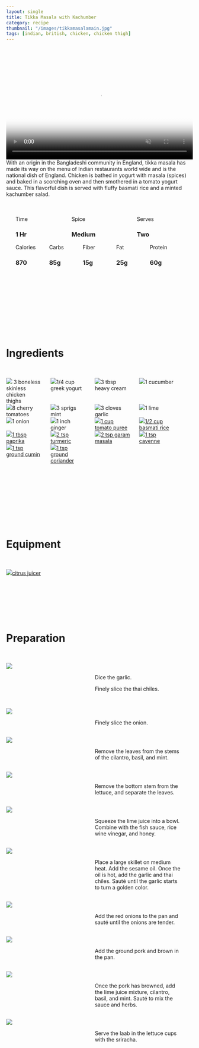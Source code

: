```yaml
---
layout: single
title: Tikka Masala with Kachumber
category: recipe
thumbnail: "/images/tikkamasalamain.jpg"
tags: [indian, british, chicken, chicken thigh]
---
```

<div id="spacer"></div>

<div id="backgroundvideo">
  <video width="100%" autoplay loop muted class="banner__video" poster="/images/tikkamasalamain.jpg">
  <source src="/images/tikkamasala.mp4" type="video/mp4"></video>
</div>

<div id="recipedescription">
With an origin in the Bangladeshi community in England, tikka masala has made its way on the menu of Indian restaurants world wide and is the national dish of England. Chicken is bathed in yogurt with masala (spices) and baked in a scorching oven and then smothered in a tomato yogurt sauce. This flavorful dish is served with fluffy basmati rice and a minted kachumber salad.</div>

<div id="spacer"></div>

<div id= "recipedetails">
<div id= "time"> Time </div>
<div id= "spice"> Spice </div>
<div id= "serves"> Serves </div>
</div>

<div id= "recipedetails">
<div id= "time"><h3> 1 Hr</h3> </div>
<div id= "spice"><h3> Medium</h3> </div>
<div id= "serves"><h3> Two </h3> </div>
</div>

<div id="spacer"></div>

<div id= "nutrition">
<div id="calories"> Calories </div>
<div id="carbs"> Carbs </div>
<div id="fiber"> Fiber </div>
<div id="fat"> Fat </div>
<div id="protein"> Protein </div>
</div>

<div id= "nutrition">
<div id="calories"><h3> 870 </h3> </div>
<div id="carbs"><h3> 85g</h3> </div>
<div id="fiber"><h3> 15g</h3> </div>
<div id="fat"><h3> 25g</h3> </div>
<div id="protein"><h3> 60g</h3> </div>
</div>

<div id= "ingredienthdr">
<h1>Ingredients</h1>
</div>

<div id="ingredients">
<div id="ingredientone"><img src="/images/chickenthighs.jpeg"/> 3 boneless skinless chicken thighs </div>
<div id="ingredienttwo"><img src="/images/yogurt.jpeg"/>1/4 cup greek yogurt</div>
<div id="ingredientthree"><img src="/images/heavycream.jpeg"/>3 tbsp heavy cream</div>
<div id="ingredientfour"><img src="/images/cucumber.jpeg"/>1 cucumber</div>
</div>

<div id="ingredients">
<div id="ingredientone"><img src="/images/cherrytomatoes.jpeg"/>8 cherry tomatoes</div>
<div id="ingredienttwo"><img src="/images/mint.jpeg"/>3 sprigs mint</div>
<div id="ingredientthree"><img src="/images/3garlic.jpeg"/>3 cloves garlic</div>
<div id="ingredientfour"><img src="/images/lime.jpeg"/>1 lime</div>
</div>

<div id="ingredients">
<div id="ingredientone"><img src="/images/onion.jpeg"/>1 onion</div>
<div id="ingredienttwo"><img src="/images/ginger.jpeg"/>1 inch ginger</div>
<div id="ingredientthree"><a href="https://www.amazon.com/Cento-Tomato-Puree-28-Ounce-Cans/dp/B001SAWI38/ref=as_li_ss_tl?s=grocery&ie=UTF8&qid=1482333195&sr=1-3&keywords=cento+tomato&linkCode=ll1&tag=cilalime09-20&linkId=ccb14c2a0715f68ddd77ec1f32cb0670"><img src="/images/tomatopuree.jpeg"/>1 cup tomato puree</a></div>
<div id="ingredientfour"><a href="https://www.amazon.com/Royal-Basmati-Rice-20-Pound-Bag/dp/B000LRH6DQ/ref=as_li_ss_tl?s=grocery&rps=1&ie=UTF8&qid=1482333114&sr=1-4&keywords=basmati+rice&refinements=p_85:2470955011&th=1&linkCode=ll1&tag=cilalime09-20&linkId=574e24f0216777c4ebe9f77dd7483b7e"><img src="/images/basmatirice.jpeg"/>1/2 cup basmati rice</a></div>
</div>

<div id="ingredients">
<div id="ingredientone"><a href="https://www.amazon.com/Simply-Organic-Paprika-Certified-Container/dp/B00269YPB8/ref=as_li_ss_tl?ie=UTF8&qid=1482332836&sr=8-4&keywords=paprika&th=1&linkCode=ll1&tag=cilalime09-20&linkId=666143452f32389dcc75ba9ebcddd1b0"><img src="/images/paprika.jpeg"/>1 tbsp paprika</a></div>
<div id="ingredienttwo"><a href="https://www.amazon.com/Simply-Organic-Certified-2-38-Ounce-Container/dp/B000WR4LMY/ref=as_li_ss_tl?s=grocery&ie=UTF8&qid=1482332877&sr=1-2&keywords=turmeric&th=1&linkCode=ll1&tag=cilalime09-20&linkId=f467edf183a2335608a5d60bde46cec5"><img src="/images/turmeric.jpeg"/>2 tsp turmeric</a></div>
<div id="ingredientthree"><a href="https://www.amazon.com/Simply-Organic-Garam-Masala-Ounce/dp/B00AJRKQDU/ref=as_li_ss_tl?s=grocery&ie=UTF8&qid=1482332909&sr=1-1-spell&keywords=simply+organic+garam+masla&th=1&linkCode=ll1&tag=cilalime09-20&linkId=14d871183c7fa447c7e07df4ef57f944"><img src="/images/garammasala.jpeg"/>2 tsp garam masala</a></div>
<div id="ingredientfour"><a href="https://www.amazon.com/Simply-Organic-Cayenne-Certified-Containers/dp/B0019I2FP0/ref=as_li_ss_tl?s=grocery&ie=UTF8&qid=1482332935&sr=1-1&keywords=simply+organic+cayenne&th=1&linkCode=ll1&tag=cilalime09-20&linkId=5b30ca4ef2c5fd54523f6b6e10bedebd"><img src="/images/cayenne.jpeg"/>1 tsp cayenne</a></div>
</div>

<div id="ingredients">
<div id="ingredientone"><a href="https://www.amazon.com/Simply-Organic-Certified-2-31-Ounce-Container/dp/B000WS3AJS/ref=as_li_ss_tl?s=grocery&ie=UTF8&qid=1482332996&sr=1-1&keywords=simply+organic+cumin&th=1&linkCode=ll1&tag=cilalime09-20&linkId=a50b240d3d07847a35bf6e7f32eef3c2"><img src="/images/groundcumin.jpeg"/>1 tsp ground cumin</a></div>
<div id="ingredienttwo"><a href="https://www.amazon.com/Simply-Organic-Coriander-2-29-oz/dp/B000WS1KI6/ref=as_li_ss_tl?s=grocery&ie=UTF8&qid=1482333042&sr=1-1&keywords=simply+organic+coriander&th=1&linkCode=ll1&tag=cilalime09-20&linkId=2d3beba70ed3e0330cbf6ac55a4571ae"><img src="/images/groundcayenne.jpeg"/>1 tsp ground coriander</a></div>
</div>

<div id= "equipmenthdr">
<h1>Equipment</h1>
</div>

<div id="equipment">
<div id="equipmentone"><a href="https://www.amazon.com/Chefn-FreshForce-Citrus-Juicer-Lemon/dp/B002XOB0P0/ref=as_li_ss_tl?s=kitchen&ie=UTF8&qid=1482038971&sr=1-2-spons&keywords=citrus+juicer&psc=1&linkCode=ll1&tag=cilalime09-20&linkId=fead6ab94c6288d353210420231dcb8a"><img src="/images/citrusjuicer.jpeg"/>citrus juicer </a></div>
</div>

<div id="preparation">
<h1>Preparation</h1>
</div>

<div id="instruction">
<div id="image"><img src="/images/laab1.jpeg"/> </div>
<div id="step">Dice the garlic. 
<p>Finely slice the thai chiles.</p></div>
</div>

<div id="instruction">
<div id="image"><img src="/images/laab2.jpeg"/> </div>
<div id="step">Finely slice the onion.</div>
</div>

<div id="instruction">
<div id="image"><img src="/images/laab3.jpeg"/> </div>
<div id="step">Remove the leaves from the stems of the cilantro, basil, and mint.</div>
</div>

<div id="instruction">
<div id="image"><img src="/images/laab4.jpeg"/> </div>
<div id="step">Remove the bottom stem from the lettuce, and separate the leaves.</div>
</div>

<div id="instruction">
<div id="image"><img src="/images/laab5.jpeg"/> </div>
<div id="step">Squeeze the lime juice into a bowl. Combine with the fish sauce, rice wine vinegar, and honey.</div>
</div>

<div id="instruction">
<div id="image"><img src="/images/laab6.jpeg"/> </div>
<div id="step">Place a large skillet on medium heat. Add the sesame oil. Once the oil is hot, add the garlic and thai chiles. Sauté until the garlic starts to turn a golden color.</div>
</div>

<div id="instruction">
<div id="image"><img src="/images/laab7.jpeg"/> </div>
<div id="step">Add the red onions to the pan and sauté until the onions are tender.</div>
</div>

<div id="instruction">
<div id="image"><img src="/images/laab8.jpeg"/> </div>
<div id="step">Add the ground pork and brown in the pan. </div>
</div>


<div id="instruction">
<div id="image"><img src="/images/laab9.jpeg"/> </div>
<div id="step"> Once the pork has browned, add the lime juice mixture, cilantro, basil, and mint. Sauté to mix the sauce and herbs. </div>
</div>

<div id="instruction">
<div id="image"><img src="/images/laab10.jpeg"/> </div>
<div id="step">Serve the laab in the lettuce cups with the sriracha.</div>
</div>

<style>
#backgroundvideo {
  width: 100%;
}
  
#banner__video {
    }

#overlay {
 }

#recipedetails { width: 100%; display:inline-block; float: left;}
#time { width: 30%; float: left; margin-left: 5%}
#spice { width: 30%; float: left;}
#serves { width 30%; float: left; margin-left: 5%;}
.clear {clear:both;}

#spacer {padding-top:50px;}

#nutrition { width: 100%; display:inline-block;}
#calories { width: 18%; float: left; margin-left: 5%;}
#carbs { width: 18%; float: left; margin-left: 0%;}
#fiber { width: 18%; float: left; margin-left: 0%;}
#fat { width: 18%; float: left; margin-left: 0%;}
#protein { width: 18%; float: left; margin-right:5%;}
.clear {clear:both;}

#ingredienthdr { margin-top:200px; margin-bottom: 50px; font-family: $serif;}

#ingredients { width: 95%; display:inline-block;}
#ingredientone { width: 20%; float:left;}
#ingredienttwo { width: 20%; float:left; margin-left: 5%;}
#ingredientthree { width:20%; float:left; margin-left: 5%;}
#ingredientfour { width:20%; float:left; margin-left: 5%;}
.clear {clear:both;}

#equipmenthdr { margin-top:200px; margin-bottom:50px; font-family: $serif;}

#equipment { width: 95%; display:inline-block;}
#equipmentone { width: 20%; float:left;}
#equipmenttwo { width: 20%; float:left; margin-left: 5%;}
#equipmentthree { width:20%; float:left; margin-left: 5%;}
#equipmentfour { width:20%; float:left; margin-left: 5%;}
.clear {clear:both;}

#preparation { margin-top: 150px; margin-bottom: 50px; font-family: $serif;}

#instruction { width:95%; display:inline-block;}
#image { width: 40%; float:left;}
#step { width: 50%; float:right; margin-top: 30px; margin-bottom: 30px;}
.clear {clear:both;}
</style>

